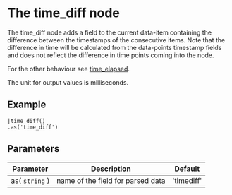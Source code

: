 The time_diff node
=====================

The time_diff node adds a field to the current data-item containing the difference between the timestamps of the consecutive items.
Note that the difference in time will be calculated from the data-points timestamp fields 
and does not reflect the difference in time points coming into the node.

For the other behaviour see [time_elapsed](./time_elapsed.html).
 
The unit for output values is milliseconds.

Example
-------
    
    |time_diff()
    .as('time_diff')
     


Parameters
----------

Parameter     | Description | Default 
--------------|-------------|---------  
as( `string` ) | name of the field for parsed data|'timediff'  
